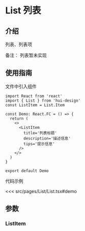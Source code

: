 # List 列表

## 介绍

列表、列表项

备注： 列表暂未实现

## 使用指南

文件中引入组件

```tsx
import React from 'react'
import { List } from 'hui-design'
const ListItem = List.Item

const Demo: React.FC = () => {
  return (
    <>
      <ListItem
        title='列表标题'
        description='描述信息'
        tips='提示信息'
      />
    </>
  )
}

export default Demo
```

代码示例

<<< src/pages/List/List.tsx#demo

## 参数

### ListItem
<auto-doc path="components/List/ListItem.tsx" />

<demo-phone page="/pages/List/List" />
